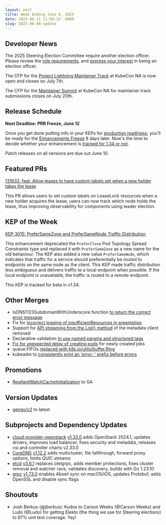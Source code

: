```yaml
---
layout: post
title: Week Ending June 8, 2025
date: 2025-06-11 11:59:23 -0000
slug: 2025-06-08-update
---
```


## Developer News

The 2025 Steering Election Committee require another election officer. Please review the [role requirements](https://github.com/kubernetes/community/tree/master/elections/steering/documentation#the-election-officers), and [express your interest](https://github.com/kubernetes/community/issues/8483) in being an election officer.

The CFP for the [Project Lightning Maintainer Track](https://sessionize.com/project-lightning-talk-maintainer-track-na25) at KubeCon NA is now open and closes on July 7th.

The CFP for the [Maintainer Summit](https://sessionize.com/maintainer-summit-na-2025) at KubeCon NA for maintainer track submissions closes on July 20th.

## Release Schedule

**Next Deadline: PRR Freeze, June 12**

Once you get done putting info in your KEPs for [production readiness](https://github.com/kubernetes/sig-release/blob/master/releases/release_phases.md#prr-freeze), you'll be ready for the [Enhancements Freeze](https://github.com/kubernetes/sig-release/blob/master/releases/release_phases.md#enhancements-freeze) 8 days later.  Now's the time to decide whether your enhancement is [tracked for 1.34 or not](https://bit.ly/k8s134-enhancements).

Patch releases on all versions are due out June 10.

## Featured PRs

[131632: feat: Allow leases to have custom labels set when a new holder takes the lease](https://github.com/kubernetes/kubernetes/pull/131632)

This PR allows users to set custom labels on LeaseLock resources when a new holder acquires the lease; users can now track which node holds the lease, thus improving observability for components using leader election.

## KEP of the Week

[KEP 3015: PreferSameZone and PreferSameNode Traffic Distribution](https://github.com/kubernetes/enhancements/tree/master/keps/sig-network/3015-prefer-same-node)

This enhancement deprecated the `PreferClose` Pod Topology Spread Constraints type and replaced it with `PreferSameZone` as a new name for the old behaviour. The KEP also added a new value `PreferSameNode`, which indicates that traffic for a service should preferentially be routed to endpoints on the same node as the client. This KEP made traffic distribution less ambiguous and delivers traffic to a local endpoint when possible. If the local endpoint is unavailable, the traffic is routed to a remote endpoint.

This KEP is tracked for beta in v1.34.

## Other Merges

* IsDNS1123SubdomainWithUnderscore function [to return the correct error message](https://github.com/kubernetes/kubernetes/pull/132034)
* Fix for [incorrect logging of insufficientResources in preemption](https://github.com/kubernetes/kubernetes/pull/132183)
* Support for [API streaming from the List() method](https://github.com/kubernetes/kubernetes/pull/132149) of the metadata client removed
* Declarative validation [to use named params and structured tags](https://github.com/kubernetes/kubernetes/pull/132130)
* [Fix for unexpected delay of creating pods](https://github.com/kubernetes/kubernetes/pull/132109) for newly created jobs
* queue.FIFOs [replaced with k8s.io/utils/buffer.Ring](https://github.com/kubernetes/kubernetes/pull/132103)
* kubeadm to [consistently print an 'error: ' prefix before errors](https://github.com/kubernetes/kubernetes/pull/132080)

## Promotions

* [ResilientWatchCacheInitialization](https://github.com/kubernetes/kubernetes/pull/131979) to GA

## Version Updates

* [gengo/v2](https://github.com/kubernetes/kubernetes/pull/132110) to latest 

## Subprojects and Dependency Updates
* [cloud-provider-openstack](https://github.com/kubernetes/cloud-provider-openstack) [v1.33.0](https://github.com/kubernetes/cloud-provider-openstack/releases/tag/v1.33.0) adds OpenStack 2024.1, updates drivers, improves load balancer, fixes security and metadata, releases csi and controller charts v2.33.0
* [CoreDNS](https://github.com/coredns/coredns) [v1.12.2](https://github.com/coredns/coredns/releases/tag/v1.12.2) adds multicluster, file fallthrough, forward proxy options, limits QUIC streams
* [etcd](https://github.com/etcd-io/etcd) [v3.6.1](https://github.com/etcd-io/etcd/releases/tag/v3.6.1) replaces otelgrpc, adds member protections, fixes cluster removal and watcher race, validates discovery, builds with Go 1.23.10
* [grpc](https://github.com/grpc/grpc) [v1.73.0](https://github.com/grpc/grpc/releases/tag/v1.73.0) enables Abseil sync on macOS/iOS, updates Protobuf, adds OpenSSL and disable sync flags
## Shoutouts

* Josh Berkus (@jberkus): Kudos to Carson Weeks (@Carson Weeks) and Ludo (@Ludo) for getting Elekto (the thing we use for Steering elections) to 97% unit test coverage. Yay!
